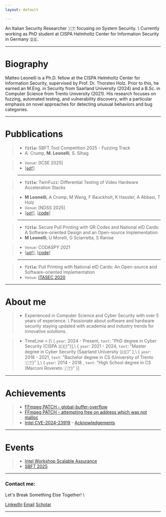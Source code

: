 ```yaml
---
layout: default

---
```


An Italian Security Researcher 🇮🇹 focusing on System Security. \\
Currently working as PhD student at CISPA Helmholtz Center for Information Security in Germany 🇩🇪.

---

# Biography
<!-- >--- -->

Matteo Leonelli is a Ph.D. fellow at the CISPA Helmholtz Center for Information Security, supervised by Prof. Dr. Thorsten Holz. 
Prior to this, he earned an M.Eng. in Security from Saarland University (2024) and a B.Sc. in Computer Science from Trento University (2021). 
His research focuses on fuzzing, automated testing, and vulnerability discovery, with a particular emphasis on novel approaches for detecting unusual behaviors and bug categories.
<!-- He has published several papers in top-tier journals and conferences, such as NDSS... -->

---

# Pubblications

<!-- >--- -->

>* **`Title`:** SBFT Tool Competition 2025 - Fuzzing Track
>* A. Crump, **M. Leonelli**, S. Sihag
<!-- >* `Description`: Measuring fuzzer performance by aggregate coverage measurement loses a significant amount of information regarding a fuzzer’s ability to explore a program. We introduced the concept of relcov, an asymmetric similarity metric based on the Tversky index, that allowed us to identify the the relative coverage-finding ability of one fuzzer in terms of another. Seeing that this metric uncovered far greater detail regarding the relationship between fuzzers, we designed a second metric, relscore, suitable for ranking a large number of fuzzers based on the novelty of the edges they discover and the reliability with which they do so. We used relscore as the basis for evaluating the rank of fuzzers during the SBFT’25 competition, and in this report provide a deeper analysis using relcov. -->
>* `Venue`: [ICSE 2025]
>* [[`pdf`](https://conf.researchr.org/details/icse-2025/sbft-2025-papers/20/SBFT-Tool-Competition-2025-Fuzzing-Track)]

>---

>* **`Title`:** TwinFuzz: Differential Testing of Video Hardware Acceleration Stacks 
<!-- >* `Description`: TwinFuzz is a differential fuzz-testing approach to identify vulnerabilities in hardware acceleration stacks. We use a software proxy to guide the fuzz testing of the hardware acceleration stack for video decoding. -->
>* **M Leonelli**, A Crump, M Wang, F Bauckholt, K Hassler, A Abbasi, T Holz
>* `Venue`: [NDSS 2025]
>* [[`pdf`](https://dx.doi.org/10.14722/ndss.2025.240526)], [[code](https://github.com/CISPA-SysSec/twinfuzz)]


>---

>* **`Title`:** Secure Pull Printing with QR Codes and National eID Cards: A Software-oriented Design and an Open-source Implementation 
>* **M Leonelli**, U Morelli, G Sciarretta, S Ranise
<!-- >* `Description`: We design a software-oriented pull printing infrastructure that supports a print release mechanism using QR codes and electronic IDentity cards as a second-factor authenticator. Our solution addresses the costs, as any medium-size organisation can adopt our open-source solution without additional devices or access badges.  -->
>* `Venue`: CODASPY 2021
>* [[`pdf`](https://dl.acm.org/doi/10.1145/3422337.3447847)], [[code](https://github.com/stfbk/pullprinting)]



>---

>* **`Title`:** Pull Printing with National eID Cards: An Open-source and Software-oriented Implementation  
>* `Venue`: [ITASEC 2020](https://st.fbk.eu/news/2020/01/07/papers-accepted-at-itasec-2020/)




---



# About me
>* Experienced in Computer Science and Cyber Security with over 5 years of experience. \\
Passionate about software and hardware security staying updated with academia and industry trends for innovative solutions.


>* TimeLine = [\\
>  { `year`: 2024 - Present, `text`: "PhD degree in Cyber Security (CISPA 🇩🇪)"}],\\
>  { `year`: 2021 - 2024,    `text`: "Master degree in Cyber Security (Saarland University 🇩🇪)" },\\
>  { `year`: 2018 - 2021,    `text`: "Bachelor degree in CS (University of Trento 🇮🇹)" },\\
>  { `year`: 2014 - 2018 ,   `text`: "High School degree in CS (Marconi Rovereto 🇮🇹)" }]

---

# Achievements

>* [FFmpeg PATCH - global-buffer-overflow](https://patchwork.ffmpeg.org/project/ffmpeg/patch/20231130122853.26758-1-michael@niedermayer.cc/) 
>* [FFmpeg PATCH - attempting free on address which was not malloc ](https://patchwork.ffmpeg.org/project/ffmpeg/patch/20240206212640.9193-1-jamrial@gmail.com/) 
>* [Intel CVE-2024-23919](https://cve.mitre.org/cgi-bin/cvename.cgi?name=CVE-2024-23919/) - [Acknowledgements](https://www.intel.com/content/www/us/en/security-center/advisory/intel-sa-01132.html)


---

# Events
>* [Intel Workshop Scalable Assurance](https://www.linkedin.com/pulse/busy-summer-academic-engagements-part-1-research-workshops-jason-fung-zoxic) 
>* [SBFT 2025](https://sbft25.github.io/organisation/) 


---

### Contact me: 

Let's Break Something Else Together! \\

[LinkedIn](https://www.linkedin.com/in/matteoleonelli/)
[Email](mailto:matteoleonelli99@gmail.com)
[Scholar](https://scholar.google.com/citations?user=3VYW2DwAAAAJ)

---